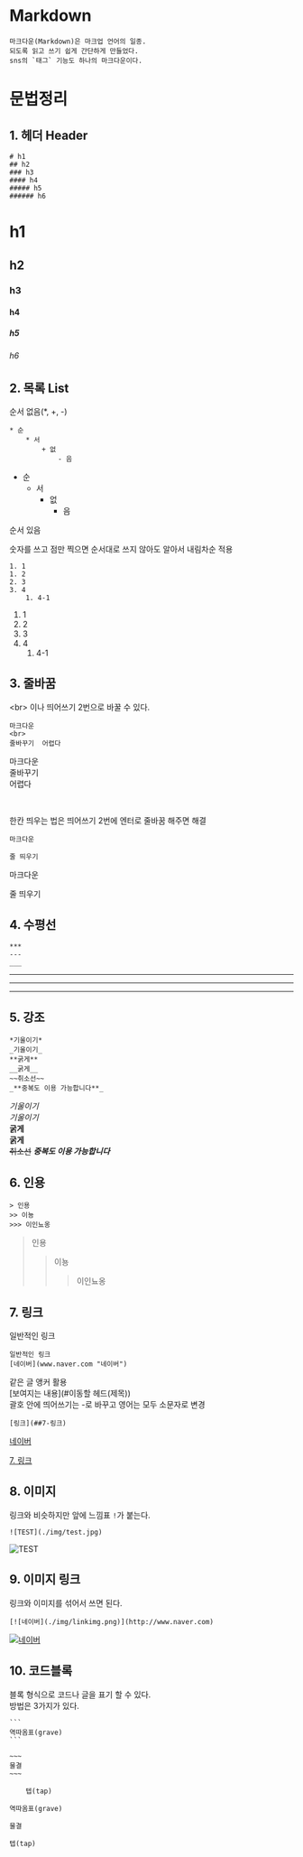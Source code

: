 # Markdown
    마크다운(Markdown)은 마크업 언어의 일종.
    되도록 읽고 쓰기 쉽게 간단하게 만들었다.
    sns의 `태그` 기능도 하나의 마크다운이다.
# 문법정리

## **1. 헤더 Header**
    # h1
    ## h2
    ### h3
    #### h4
    ##### h5
    ###### h6

# h1
## h2
### h3
#### h4
##### h5
###### h6  

## **2. 목록 List**
순서 없음(*, +, -)

    * 순
        * 서
            + 없
                - 음
    
* 순
    * 서
        + 없
            - 음


순서 있음  

숫자를 쓰고 점만 찍으면 순서대로 쓰지 않아도 알아서 내림차순 적용

    1. 1
    1. 2
    2. 3
    3. 4
        1. 4-1 
    

1. 1
1. 2
2. 3
3. 4
    1. 4-1

## **3. 줄바꿈**
\<br> 이나 띄어쓰기 2번으로 바꿀 수 있다.

    마크다운
    <br>
    줄바꾸기  어렵다


마크다운
<br>
줄바꾸기  
어렵다

<br>

한칸 띄우는 법은 띄어쓰기 2번에 엔터로 줄바꿈 해주면 해결

    마크다운  

    줄 띄우기

마크다운  

줄 띄우기

## **4. 수평선**

```
***
---
___
```
***
---
___

## **5. 강조**
```
*기울이기*
_기울이기_
**굵게**
__굵게__
~~취소선~~
_**중복도 이용 가능합니다**_
```
*기울이기*  
_기울이기_  
**굵게**  
__굵게__  
~~취소선~~
_**중복도 이용 가능합니다**_  

## **6. 인용**
```
> 인용
>> 이뇽
>>> 이인뇨옹
```
> 인용
>> 이뇽
>>> 이인뇨옹

## **7. 링크**
일반적인 링크
```
일반적인 링크
[네이버](www.naver.com "네이버")
```
같은 글 앵커 활용  
[보여지는 내용](#이동할 헤드(제목))  
괄호 안에 띄어쓰기는 -로 바꾸고 영어는 모두 소문자로 변경
```
[링크](##7-링크)
```
[네이버](http://www.naver.com "네이버")  

[7. 링크](#7-링크)

## **8. 이미지**
링크와 비슷하지만 앞에 느낌표 `!`가 붙는다.
```
![TEST](./img/test.jpg)
```
![TEST](./img/test.jpg)

## **9. 이미지 링크**
링크와 이미지를 섞어서 쓰면 된다.
```
[![네이버](./img/linkimg.png)](http://www.naver.com)
```
[![네이버](./img/linkimg.png)](http://www.naver.com)


## **10. 코드블록**
블록 형식으로 코드나 글을 표기 할 수 있다.  
방법은 3가지가 있다.  

    ```
    역따옴표(grave)
    ```

    ~~~
    물결
    ~~~

        텝(tap)

```
역따옴표(grave)
```

~~~
물결
~~~

    텝(tap)

